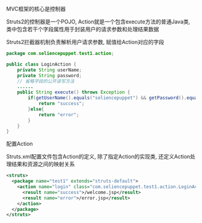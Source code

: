 MVC框架的核心是控制器

Struts2的控制器是一个POJO, Action就是一个包含execute方法的普通Java类, 类中包含若干个字段属性用于封装用户的请求参数和处理结果数据

Struts2拦截器机制负责解析用户请求参数, 赋值给Action对应的字段

```java
package com.seliencepuppet.test1.action;

public class LoginAction {
    private String userName;
    private String password;
    // 省略字段的公开读写方法
    ......
    public String execute() throws Exception {
        if(getUserName().equals("seliencepuppet") && getPassword().equals("123456")){
            return "success";
        }else{
            return "error";
        }
    }
}
```

配置Action

Struts.xml配置文件包含Action的定义, 除了指定Action的实现类, 还定义Action处理结果和资源之间的映射关系

```xml
<struts>
  <package name="test1" extends="struts-default">
    <action name="login" class="com.seliencepuppet.test1.action.LoginAction">
      <result name="success">/welcome.jsp</result>
      <result name="error">/error.jsp</result>
    </action>  
  </package>
</struts>
```

